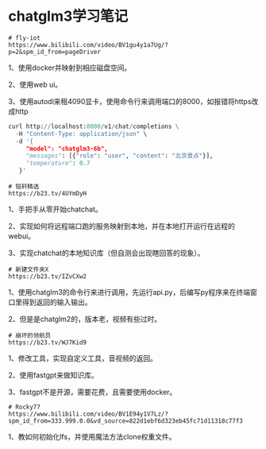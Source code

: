 # chatglm3学习笔记

```
# fly-iot
https://www.bilibili.com/video/BV1gu4y1a7Ug/?p=2&spm_id_from=pageDriver
```

1、使用docker并映射到相应磁盘空间。

2、使用web ui。

3、使用autodl来租4090显卡，使用命令行来调用端口的8000，如报错将https改成http

```python
curl http://localhost:8000/v1/chat/completions \
  -H "Content-Type: application/json" \
  -d '{
     "model": "chatglm3-6b",
     "messages": [{"role": "user", "content": "北京景点"}],
     "temperature": 0.7
   }'
```

```
# 铭轩精选
https://b23.tv/4UYmDyH  
```

1、手把手从零开始chatchat。

2、实现如何将远程端口跑的服务映射到本地，并在本地打开运行在远程的webui。

3、实现chatchat的本地知识库（但自测会出现瞎回答的现象）。

```
# 新建文件夹X
https://b23.tv/IZvCXw2
```

1、使用chatglm3的命令行来进行调用，先运行api.py，后编写py程序来在终端窗口里得到返回的输入输出。

2、但是是chatglm2的，版本老，视频有些过时。

```
# 崩坏的领航员
https://b23.tv/WJ7Kid9
```

1、修改工具，实现自定义工具，音视频的返回。

2、使用fastgpt来做知识库。

3、fastgpt不是开源，需要花费，且需要使用docker。





```
# Rocky77
https://www.bilibili.com/video/BV1E94y1V7Lz/?spm_id_from=333.999.0.0&vd_source=822d1ebf6d323eb45fc71d11318c77f3
```

1、教如何初始化lfs，并使用魔法方法clone权重文件。

